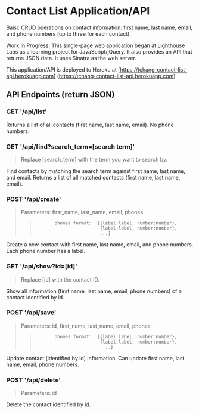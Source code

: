 Contact List Application/API
============================ 

Baisc CRUD operations on contact information: first name, last name, email, and phone numbers (up to three for each contact).

Work In Progress: This single-page web application began at Lighthouse Labs as a learning project for JavaScript/jQuery. It also provides an API that returns JSON data. It uses Sinatra as the web server.

This application/API is deployed to Heroku at
[https://tchang-contact-list-api.herokuapp.com] (https://tchang-contact-list-api.herokuapp.com)

API Endpoints (return JSON)
---------------------------

### GET '/api/list'
Returns a list of all contacts (first name, last name, email). No phone numbers.

### GET '/api/find?search_term=[search term]'
> Replace [search_term] with the term you want to search by.

Find contacts by matching the search term against first name, last name, and email. Returns a list of all matched contacts (first name, last name, email).

### POST '/api/create'
> Parameters: first_name, last_name, email, phones
>>            phones format:  [{label:label, number:number},
>>                             {label:label, number:number}, 
>>                             ...] 

Create a new contact with first name, last name, email, and phone numbers. Each phone number has a label.

### GET '/api/show?id=[id]'
> Replace [id] with the contact ID.

Show all information (first name, last name, email, phone numbers) of a contact identified by id.

### POST '/api/save'
> Parameters: id, first_name, last_name, email, phones
>>            phones format:  [{label:label, number:number},
>>                             {label:label, number:number}, 
>>                              ...]

Update contact (identified by id) information. Can update first name, last name, email, phone numbers.

### POST '/api/delete'
> Parameters: id

Delete the contact identified by id.
